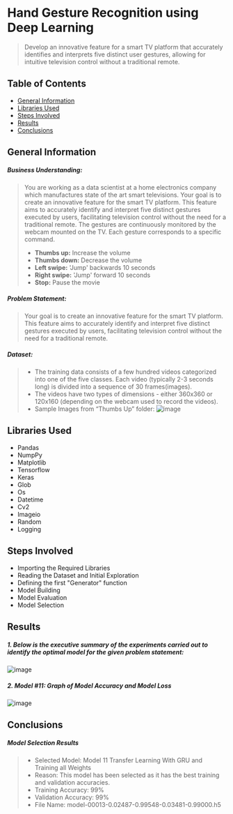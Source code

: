 # Hand Gesture Recognition using Deep Learning
> Develop an innovative feature for a smart TV platform that accurately identifies and interprets five distinct user gestures, allowing for intuitive television control without a traditional remote.

## Table of Contents
* [General Information](#general-information)
* [Libraries Used](#libraries-used)
* [Steps Involved](#steps-involved)
* [Results](#results)
* [Conclusions](#conclusions)


## General Information

##### **Business Understanding**:
> You are working as a data scientist at a home electronics company which manufactures state of the art smart televisions.
Your goal is to create an innovative feature for the smart TV platform. This feature aims to accurately identify and interpret five distinct gestures executed by users, facilitating television control without the need for a traditional remote. The gestures are continuously monitored by the webcam mounted on the TV. Each gesture corresponds to a specific command.
>  - **Thumbs up:**  Increase the volume
>  - **Thumbs down:** Decrease the volume
>  - **Left swipe:** 'Jump' backwards 10 seconds
>  - **Right swipe:** 'Jump' forward 10 seconds
>  - **Stop:** Pause the movie



##### **Problem Statement**: 
> Your goal is to create an innovative feature for the smart TV platform. This feature aims to accurately identify and interpret five distinct gestures executed by users, facilitating television control without the need for a traditional remote.

##### **Dataset**:
> - The training data consists of a few hundred videos categorized into one of the five classes. Each video (typically 2-3 seconds long) is divided into a sequence of 30 frames(images).
> - The videos have two types of dimensions - either 360x360 or 120x160 (depending on the webcam used to record the videos).
> - Sample Images from “Thumbs Up” folder:
> ![image](https://github.com/user-attachments/assets/f9643728-b8d6-4072-9882-f9ee07735e08)




## Libraries Used

- Pandas
- NumpPy
- Matplotlib
- Tensorflow
- Keras 
- Glob
- Os
- Datetime
- Cv2
- Imageio
- Random
- Logging

## Steps Involved

- Importing the Required Libraries
- Reading the Dataset and Initial Exploration
- Defining the first "Generator" function
- Model Building
- Model Evaluation
- Model Selection

## Results

##### 1. Below is the executive summary of the experiments carried out to identify the optimal model for the given problem statement:

![image](https://github.com/user-attachments/assets/3e8f2ee9-43ea-4ac2-9258-144adf21d441)

##### 2. Model #11: Graph of Model Accuracy and Model Loss

![image](https://github.com/user-attachments/assets/6393fd93-fbf0-48c3-9ccc-7032161e34ea)



## Conclusions

##### Model Selection Results

> - Selected Model: Model 11 Transfer Learning With GRU and Training all Weights
> - Reason: This model has been selected as it has the best training and validation accuracies.
> - Training Accuracy: 99%
> - Validation Accuracy: 99%
> - File Name: model-00013-0.02487-0.99548-0.03481-0.99000.h5
